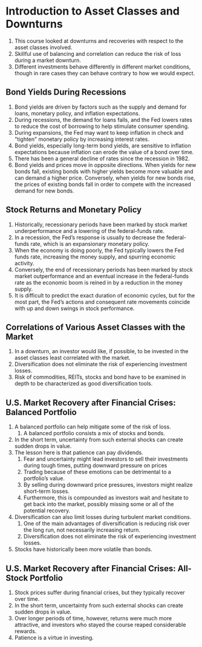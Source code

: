 # Introduction to Asset Classes and Downturns

1. This course looked at downturns and recoveries with respect to the asset classes involved.
2. Skillful use of balancing and correlation can reduce the risk of loss during a market downturn.
3. Different investments behave differently in different market conditions, though in rare cases they can behave contrary to how we would expect.

## Bond Yields During Recessions
1. Bond yields are driven by factors such as the supply and demand for loans, monetary policy, and inflation expectations.
2. During recessions, the demand for loans falls, and the Fed lowers rates to reduce the cost of borrowing to help stimulate consumer spending.
3. During expansions, the Fed may want to keep inflation in check and "tighten" monetary policy by increasing interest rates.
4. Bond yields, especially long-term bond yields, are sensitive to inflation expectations because inflation can erode the value of a bond over time.
5. There has been a general decline of rates since the recession in 1982.
6. Bond yields and prices move in opposite directions. When yields for new bonds fall, existing bonds with higher yields become more valuable and can demand a higher price. Conversely, when yields for new bonds rise, the prices of existing bonds fall in order to compete with the increased demand for new bonds.

## Stock Returns and Monetary Policy
1. Historically, recessionary periods have been marked by stock market underperformance and a lowering of the federal-funds rate.
2. In a recession, the Fed’s response is usually to decrease the federal-funds rate, which is an expansionary monetary policy.
3. When the economy is doing poorly, the Fed typically lowers the Fed funds rate, increasing the money supply, and spurring economic activity. 
4. Conversely, the end of recessionary periods has been marked by stock market outperformance and an eventual increase in the federal-funds rate as the economic boom is reined in by a reduction in the money supply.
5. It is difficult to predict the exact duration of economic cycles, but for the most part, the Fed’s actions and consequent rate movements coincide with up and down swings in stock performance.

## Correlations of Various Asset Classes with the Market
1. In a downturn, an investor would like, if possible, to be invested in the asset classes least correlated with the market.
2. Diversification does not eliminate the risk of experiencing investment losses.
3. Risk of commodities, REITs, stocks and bond have to be examined in depth to be characterized as good diversification tools.

## U.S. Market Recovery after Financial Crises: Balanced Portfolio
1. A balanced portfolio can help mitigate some of the risk of loss.
   1. A balanced portfolio consists a mix of stocks and bonds.
2. In the short term, uncertainty from such external shocks can create sudden drops in value.
3. The lesson here is that patience can pay dividends.
   1. Fear and uncertainty might lead investors to sell their investments during tough times, putting downward pressure on prices
   2. Trading because of these emotions can be detrimental to a portfolio’s value.
   3. By selling during downward price pressures, investors might realize short-term losses. 
   4. Furthermore, this is compounded as investors wait and hesitate to get back into the market, possibly missing some or all of the potential recovery.
4. Diversification can also limit losses during turbulent market conditions. 
   1. One of the main advantages of diversification is reducing risk over the long run, not necessarily increasing return.
   2. Diversification does not eliminate the risk of experiencing investment losses.
5. Stocks have historically been more volatile than bonds.

## U.S. Market Recovery after Financial Crises: All-Stock Portfolio
1. Stock prices suffer during financial crises, but they typically recover over time.
2. In the short term, uncertainty from such external shocks can create sudden drops in value.
3. Over longer periods of time, however, returns were much more attractive, and investors who stayed the course reaped considerable rewards.
4. Patience is a virtue in investing.